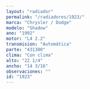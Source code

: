 ```yaml
---
layout: "radiador"
permalink: "/radiadores/1923/"
marca: "Chrysler / Dodge"
modelo: "Shadow"
ano: "1992"
motor: "L4 2.2"
transmision: "Automática"
parte: "431300"
clima: "Con clima"
alto: "22 1/4"
ancho: "14 3/16"
observaciones: ""
id: "1923"
---
```


